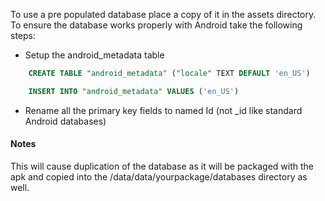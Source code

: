 To use a pre populated database place a copy of it in the assets directory. To ensure the database works properly with Android take the following steps:

* Setup the android_metadata table

```sql
    CREATE TABLE "android_metadata" ("locale" TEXT DEFAULT 'en_US')

    INSERT INTO "android_metadata" VALUES ('en_US')
```


* Rename all the primary key fields to named Id (not _id like standard Android databases)


#### Notes

This will cause duplication of the database as it will be packaged with the apk and copied into the /data/data/yourpackage/databases directory as well.